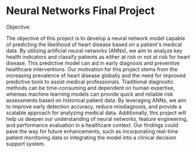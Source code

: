 # Neural Networks Final Project

Objective:

The objective of this project is to develop a neural network model capable of predicting the likelihood of heart disease based on a patient's medical data. By utilizing artificial neural networks (ANNs), we aim to analyze key health indicators and classify patients as either at risk or not at risk for heart disease. This predictive model can aid in early diagnosis and preventive healthcare interventions.
Our motivation for this project stems from the increasing prevalence of heart disease globally and the need for improved predictive tools to assist medical professionals. Traditional diagnostic methods can be time-consuming and dependent on human expertise, whereas machine learning models can provide quick and reliable risk assessments based on historical patient data. By leveraging ANNs, we aim to improve early detection accuracy, reduce misdiagnosis, and provide a scalable approach for analyzing medical data.
Additionally, this project will help us deepen our understanding of neural networks, feature engineering, and performance evaluation in a healthcare context. Our findings could pave the way for future enhancements, such as incorporating real-time patient monitoring data or integrating the model into a clinical decision support system.
